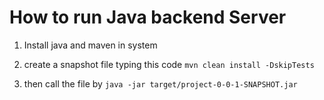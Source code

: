 # How to run Java backend Server

1. Install java and maven in system

2. create a snapshot file typing this code
    `mvn clean install -DskipTests`

3. then call the file by 
    `java -jar target/project-0-0-1-SNAPSHOT.jar`
